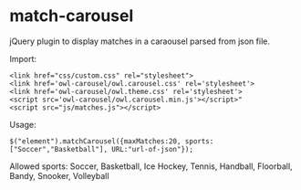 # match-carousel
jQuery plugin to display matches in a caraousel parsed from json file.

Import:
```
<link href="css/custom.css" rel="stylesheet">
<link href='owl-carousel/owl.carousel.css' rel='stylesheet'>
<link href='owl-carousel/owl.theme.css' rel='stylesheet'>
<script src='owl-carousel/owl.carousel.min.js'></script>"
<script src="js/matches.js"></script>
```

Usage: 
```
$("element").matchCarousel({maxMatches:20, sports:["Soccer","Basketball"], URL:"url-of-json"});
```

Allowed sports: Soccer, Basketball, Ice Hockey, Tennis, Handball, Floorball, Bandy, Snooker, Volleyball


